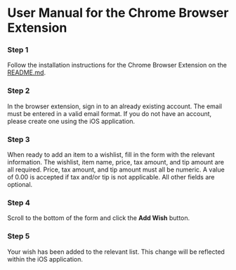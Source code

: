 # User Manual for the Chrome Browser Extension

### Step 1

Follow the installation instructions for the Chrome Browser Extension on the [README.md](https://github.com/emmasmth/fresh-capstone/blob/main/README.md#installation-for-chrome-browser-extension).

### Step 2

In the browser extension, sign in to an already existing account. The email must be entered in a valid email format. If you do not have an account, please create one using the iOS application. 

### Step 3

When ready to add an item to a wishlist, fill in the form with the relevant information. The wishlist, item name, price, tax amount, and tip amount are all required. Price, tax amount, and tip amount must all be numeric. A value of 0.00 is accepted if tax and/or tip is not applicable. All other fields are optional.

### Step 4

Scroll to the bottom of the form and click the **Add Wish** button.

### Step 5

Your wish has been added to the relevant list. This change will be reflected within the iOS application.

